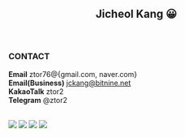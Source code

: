 
## <p align="center">Jicheol Kang :grinning: </p> <p align="center">

<br>

### CONTACT

**Email** ztor76@{gmail.com, naver.com}<br>
**Email(Business)** jckang@bitnine.net<br>
**KakaoTalk** ztor2<br>
**Telegram** @ztor2
<br>
<br>

<img src='https://img.shields.io/badge/Python-darkblue?logo=python&logoColor=white&logoWidth=20'> <img src='https://img.shields.io/badge/Pytorch-brown?logo=pytorch&logoColor=white&logoWidth=20'> <img src='https://img.shields.io/badge/PyG-brightgreen?logo=pyg&logoColor=white&logoWidth=20'> <img src='https://img.shields.io/badge/PostgreSQL-lightgrey?logo=postgresql&logoColor=white&logoWidth=25'>

<br>




<!--
**ztor2/ztor2** is a ✨ _special_ ✨ repository because its `README.md` (this file) appears on your GitHub profile.
You can check my CV [**here**](https://ztor2.pythonanywhere.com).
Here are some ideas to get you started:

- 🔭 I’m currently working on ...
- 🌱 I’m currently learning ...
- 👯 I’m looking to collaborate on ...
- 🤔 I’m looking for help with ...
- 💬 Ask me about ...
- 📫 How to reach me: ...
- 😄 Pronouns: ...
- ⚡ Fun fact: ...
-->
